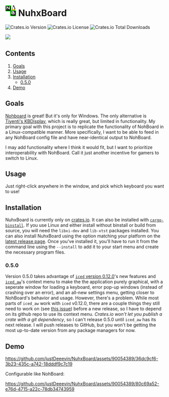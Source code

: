 # <img src="NuhxBoard.png" alt="The NuhxBoard logo" width="34"> NuhxBoard

![Crates.io Version](https://img.shields.io/crates/v/nuhxboard)
![Crates.io License](https://img.shields.io/crates/l/nuhxboard)
![Crates.io Total Downloads](https://img.shields.io/crates/d/nuhxboard)

<a href="https://github.com/iced-rs/iced">
  <img src="https://gist.githubusercontent.com/hecrj/ad7ecd38f6e47ff3688a38c79fd108f0/raw/74384875ecbad02ae2a926425e9bcafd0695bade/color.svg" width="130px">
</a>

## Contents

1. [Goals](#goals)
2. [Usage](#usage)
3. [Installation](#installation)
   - [0.5.0](#050)
4. [Demo](#demo)

## Goals

[Nohboard](https://github.com/ThoNohT/NohBoard) is great! But it's only for Windows. The only alternative is [Tiyenti's KBDisplay](https://github.com/Tiyenti/kbdisplay), which is really great, but limited in functionality. My primary goal with this project is to replicate the functionality of NohBoard in a Linux-compatible manner. More specifically, I want to be able to feed in any NohBoard config file and have near-identical output to NohBoard.

I may add functionality where I think it would fit, but I want to prioritize interoperability with NohBoard. Call it just another incentive for gamers to switch to Linux.

## Usage

Just right-click anywhere in the window, and pick which keyboard you want to use!

## Installation

NuhxBoard is currently only on [crates.io](https://crates.io/crates/nuhxboard). It can also be installed with [`cargo-binstall`](https://crates.io/crates/cargo-binstall).
If you use Linux and either install without binstall or build from source, you will need the `libxi-dev` and `lib-xtst` packages installed.
You can also install NuhxBoard using the option matching your platform on the [latest release page](https://github.com/thepyrotf2/nuhxboard/releases/latest). Once you've installed it, you'll have to run it from the command line using the `--install` to add it to your start menu and create the necessary program files.

### 0.5.0

Version 0.5.0 takes advantage of [`iced` version 0.12.0](https://github.com/iced-rs/iced)'s new features and [`iced_aw`](https://github.com/iced-rs/iced_aw)'s context menu to make the the application purely graphical, with a seperate window for loading a keyboard, error pop-up windows (instead of crashing over an error), and an all-new settings menu, getting closer to NohBoard's behavior and usage. However, there's a problem. While most parts of `iced_aw` work with `iced` v0.12.0, there are a couple things they still need to work on (see [this issue](https://github.com/iced-rs/iced_aw/issues/196)) before a new release, so I have to depend on its github repo to use its context menu. _Crates.io won't let you publish a crate with a git dependency_, so I can't release 0.5.0 until `iced_aw` has its next release. I will push releases to GitHub, but you won't be getting the most up-to-date version from any package managers for now.

## Demo

https://github.com/justDeeevin/NuhxBoard/assets/90054389/36dc9cf6-3b23-435c-a742-18dddf9c7c19

Configurable like NohBoard:

https://github.com/justDeeevin/NuhxBoard/assets/90054389/80c69a52-e76d-4715-a22c-78db34743959
